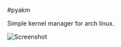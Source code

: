 #pyakm

Simple kernel manager for arch linux.

![Screenshot](https://github.com/pssncp142/pyakm/blob/dev/screenshot.png)